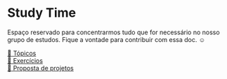 # Study Time

Espaço reservado para concentrarmos tudo que for necessário no nosso grupo de estudos. Fique a vontade para contribuir com essa doc. ☺️

[📝 Tópicos]()  
[💪 Exercícios](https://github.com/eroSilva/study-time/tree/main/exercicios/metodos-de-array)  
[🚀 Proposta de projetos]()
